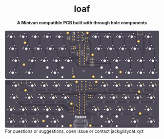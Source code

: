 <div align="center">
  <h1>loaf</h1>
  <h4>A Minivan compatible PCB built with through hole components</h4>

  <img src="img/top.svg">
  <img src="img/bottom.svg">
</div>
For questions or suggestions, open issue or contact jack@lzycat.xyz

